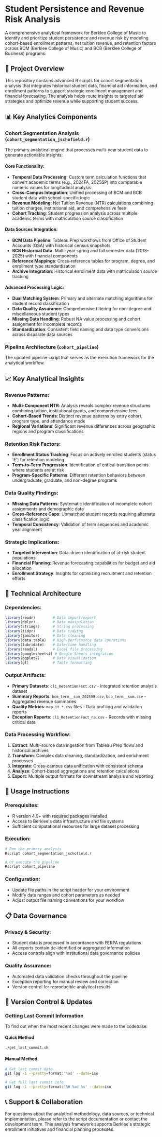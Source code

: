 # Student Persistence and Revenue Risk Analysis

A comprehensive analytical framework for Berklee College of Music to identify and prioritize student persistence and revenue risk by modeling cohort-based enrollment patterns, net tuition revenue, and retention factors across BCM (Berklee College of Music) and BCB (Berklee College of Business) programs.

## 🎯 Project Overview

This repository contains advanced R scripts for cohort segmentation analysis that integrates historical student data, financial aid information, and enrollment patterns to support strategic enrollment management and financial forecasting. The analysis helps route insights to targeted aid strategies and optimize revenue while supporting student success.

## 📊 Key Analytics Components

### Cohort Segmentation Analysis (`cohort_segmentation_jschofield.r`)

The primary analytical engine that processes multi-year student data to generate actionable insights:

#### **Core Functionality:**
- **Temporal Data Processing**: Custom term calculation functions that convert academic terms (e.g., 2024FA, 2025SP) into comparable numeric values for longitudinal analysis
- **Cross-Campus Integration**: Unified processing of BCM and BCB student data with school-specific logic
- **Revenue Modeling**: Net Tuition Revenue (NTR) calculations combining tuition charges, institutional aid, and comprehensive fees
- **Cohort Tracking**: Student progression analysis across multiple academic terms with matriculation source classification

#### **Data Sources Integration:**
- **BCM Data Pipeline**: Tableau Prep workflows from Office of Student Accounts (OSA) with historical census snapshots
- **BCB Historical Data**: Multi-year spring and fall semester data (2018-2025) with financial components
- **Reference Mappings**: Cross-reference tables for program, degree, and enrollment type standardization
- **Archive Integration**: Historical enrollment data with matriculation source tracking

#### **Advanced Processing Logic:**
- **Dual Matching System**: Primary and alternate matching algorithms for student record classification
- **Data Quality Assurance**: Comprehensive filtering for non-degree and miscellaneous student types
- **Missing Data Handling**: Robust NA value processing and cohort assignment for incomplete records
- **Standardization**: Consistent field naming and data type conversions across disparate data sources

### Pipeline Architecture (`cohort_pipeline`)

The updated pipeline script that serves as the execution framework for the analytical workflow.

## 📈 Key Analytical Insights

### **Revenue Patterns:**
- **Multi-Component NTR**: Analysis reveals complex revenue structures combining tuition, institutional grants, and comprehensive fees
- **Cohort-Based Trends**: Distinct revenue patterns by entry cohort, program type, and attendance mode
- **Regional Variations**: Significant revenue differences across geographic regions and program classifications

### **Retention Risk Factors:**
- **Enrollment Status Tracking**: Focus on actively enrolled students (status 'E') for retention modeling
- **Term-to-Term Progression**: Identification of critical transition points where students are at risk
- **Program-Specific Patterns**: Different retention behaviors between undergraduate, graduate, and non-degree programs

### **Data Quality Findings:**
- **Missing Data Patterns**: Systematic identification of incomplete cohort assignments and demographic data
- **Cross-Reference Gaps**: Unmatched student records requiring alternate classification logic
- **Temporal Consistency**: Validation of term sequences and academic year alignment

### **Strategic Implications:**
- **Targeted Intervention**: Data-driven identification of at-risk student populations
- **Financial Planning**: Revenue forecasting capabilities for budget and aid allocation
- **Enrollment Strategy**: Insights for optimizing recruitment and retention efforts

## 🔧 Technical Architecture

### **Dependencies:**
```r
library(readr)        # Data import/export
library(dplyr)        # Data manipulation
library(stringr)      # String processing
library(tidyr)        # Data tidying
library(janitor)      # Data cleaning
library(data.table)   # High-performance data operations
library(lubridate)    # Date/time handling
library(readxl)       # Excel file processing
library(googlesheets4) # Google Sheets integration
library(ggplot2)      # Data visualization
library(gt)           # Table formatting
```

### **Output Artifacts:**
- **Primary Datasets**: `cl1_RetentionFact.csv` - Integrated retention analysis dataset
- **Summary Reports**: `bcm_term__sum_202509.csv`, `bcb_term__sum.csv` - Aggregated revenue summaries
- **Quality Metrics**: `map_it_*.csv` files - Data profiling and validation reports
- **Exception Reports**: `cl1_RetentionFact_na.csv` - Records with missing critical data

### **Data Processing Workflow:**
1. **Extract**: Multi-source data ingestion from Tableau Prep flows and historical archives
2. **Transform**: Complex data cleaning, standardization, and enrichment processes
3. **Integrate**: Cross-campus data unification with consistent schema
4. **Analyze**: Cohort-based aggregations and retention calculations
5. **Export**: Multiple output formats for downstream analysis and reporting

## 🚀 Usage Instructions

### **Prerequisites:**
- R version 4.0+ with required packages installed
- Access to Berklee's data infrastructure and file systems
- Sufficient computational resources for large dataset processing

### **Execution:**
```bash
# Run the primary analysis
Rscript cohort_segmentation_jschofield.r

# Or execute the pipeline
Rscript cohort_pipeline
```

### **Configuration:**
- Update file paths in the script header for your environment
- Modify date ranges and cohort parameters as needed
- Adjust output file naming conventions for your workflow

## 📋 Data Governance

### **Privacy & Security:**
- Student data is processed in accordance with FERPA regulations
- All exports contain de-identified or aggregated information
- Access controls align with institutional data governance policies

### **Quality Assurance:**
- Automated data validation checks throughout the pipeline
- Exception reporting for manual review and correction
- Version control for reproducible analytical results

## 🔄 Version Control & Updates

### Getting Last Commit Information

To find out when the most recent changes were made to the codebase:

#### Quick Method
```bash
./get_last_commit.sh
```

#### Manual Method
```bash
# Get last commit date
git log -1 --pretty=format:'%ad' --date=iso

# Get full last commit info
git log -1 --pretty=format:'%H %ad %s' --date=iso
```

## 📞 Support & Collaboration

For questions about the analytical methodology, data sources, or technical implementation, please refer to the script documentation or contact the development team. This analysis framework supports Berklee's strategic enrollment initiatives and financial planning processes.
